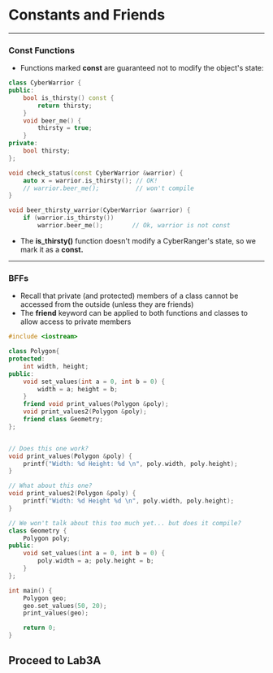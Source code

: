 # Constants and Friends

---

### Const Functions

* Functions marked **const** are guaranteed not to modify the object's state:

```cpp
class CyberWarrior {
public:
    bool is_thirsty() const {
        return thirsty;
    }
    void beer_me() {
        thirsty = true;
    }
private:
    bool thirsty;
};
```

```cpp
void check_status(const CyberWarrior &warrior) {
    auto x = warrior.is_thirsty(); // OK!
    // warrior.beer_me();          // won't compile
}

void beer_thirsty_warrior(CyberWarrior &warrior) {
    if (warrior.is_thirsty())
        warrior.beer_me();        // Ok, warrior is not const
```

* The **is\_thirsty\(\)** function doesn't modify a CyberRanger's state, so we mark it as a **const.**

---

### BFFs

* Recall that private \(and protected\) members of a class cannot be accessed from the outside \(unless they are friends\)
* The **friend** keyword can be applied to both functions and classes to allow access to private members

```cpp
#include <iostream>

class Polygon{
protected:
    int width, height;
public:
    void set_values(int a = 0, int b = 0) {
        width = a; height = b;
    }
    friend void print_values(Polygon &poly);
    void print_values2(Polygon &poly);
    friend class Geometry;
};


// Does this one work?
void print_values(Polygon &poly) {
    printf("Width: %d Height: %d \n", poly.width, poly.height);
}

// What about this one?
void print_values2(Polygon &poly) {
    printf("Width: %d Height %d \n", poly.width, poly.height);
}

// We won't talk about this too much yet... but does it compile?
class Geometry {
    Polygon poly;
public:
    void set_values(int a = 0, int b = 0) {
        poly.width = a; poly.height = b;
    }
};

int main() {
    Polygon geo;
    geo.set_values(50, 20);
    print_values(geo);

    return 0;
}
```

## Proceed to Lab3A
